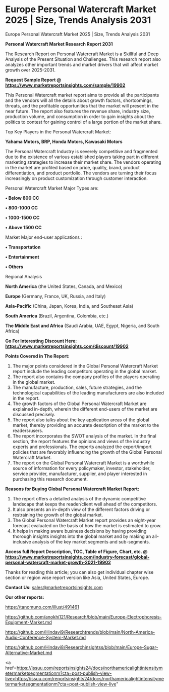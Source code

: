 # Europe Personal Watercraft Market 2025 | Size, Trends Analysis 2031
Europe Personal Watercraft Market 2025 | Size, Trends Analysis 2031

<strong>Personal Watercraft Market Research Report 2031</strong>

The Research Report on Personal Watercraft Market is a Skillful and Deep Analysis of the Present Situation and Challenges. This research report also analyzes other important trends and market drivers that will affect market growth over 2025-2031.

<strong>Request Sample Report @ <a href=https://www.marketreportsinsights.com/sample/19902>https://www.marketreportsinsights.com/sample/19902</a></strong>

This Personal Watercraft market report aims to provide all the participants and the vendors will all the details about growth factors, shortcomings, threats, and the profitable opportunities that the market will present in the near future. The report also features the revenue share, industry size, production volume, and consumption in order to gain insights about the politics to contest for gaining control of a large portion of the market share.

Top Key Players in the Personal Watercraft Market:

<strong>Yahama Motors, BRP, Honda Motors, Kawasaki Motors</strong>

The Personal Watercraft Industry is severely competitive and fragmented due to the existence of various established players taking part in different marketing strategies to increase their market share. The vendors operating in the market are profiled based on price, quality, brand, product differentiation, and product portfolio. The vendors are turning their focus increasingly on product customization through customer interaction.

Personal Watercraft Market Major Types are:

<strong>• Below 800 CC

• 800-1000 CC

• 1000-1500 CC

• Above 1500 CC</strong>

Market Major end-user applications :

<strong>• Transportation

• Entertainment

• Others</strong>

Regional Analysis

</u><strong><b>North America</b></strong> (the United States, Canada, and Mexico)

<strong><b>Europe </b></strong>(Germany, France, UK, Russia, and Italy)

<strong><b>Asia-Pacific</b></strong> (China, Japan, Korea, India, and Southeast Asia)

<strong><b>South America</b></strong> (Brazil, Argentina, Colombia, etc.)

<strong><b>The Middle East and Africa</b></strong> (Saudi Arabia, UAE, Egypt, Nigeria, and South Africa)

<strong>Go For Interesting Discount Here: <a href=https://www.marketreportsinsights.com/discount/19902>https://www.marketreportsinsights.com/discount/19902</a></strong>

<strong>Points Covered in The Report:</strong>
<ol>
  <li>The major points considered in the Global Personal Watercraft Market report include the leading competitors operating in the global market.</li>
  <li>The report also contains the company profiles of the players operating in the global market.</li>
  <li>The manufacture, production, sales, future strategies, and the technological capabilities of the leading manufacturers are also included in the report.</li>
  <li>The growth factors of the Global Personal Watercraft Market are explained in-depth, wherein the different end-users of the market are discussed precisely.</li>
  <li>The report also talks about the key application areas of the global market, thereby providing an accurate description of the market to the readers/users.</li>
  <li>The report incorporates the SWOT analysis of the market. In the final section, the report features the opinions and views of the industry experts and professionals. The experts analyzed the export/import policies that are favorably influencing the growth of the Global Personal Watercraft Market.</li>
  <li>The report on the Global Personal Watercraft Market is a worthwhile source of information for every policymaker, investor, stakeholder, service provider, manufacturer, supplier, and player interested in purchasing this research document.</li>
</ol>
<strong>Reasons for Buying Global Personal Watercraft Market Report:</strong>

<ol>
  <li>The report offers a detailed analysis of the dynamic competitive landscape that keeps the reader/client well ahead of the competitors.</li>
  <li>It also presents an in-depth view of the different factors driving or restraining the growth of the global market.</li>
  <li>The Global Personal Watercraft Market report provides an eight-year forecast evaluated on the basis of how the market is estimated to grow.</li>
  <li>It helps in making aware business decisions by having providing thorough insights insights into the global market and by making an all-inclusive analysis of the key market segments and sub-segments.</li>
</ol>
<strong>Access full Report Description, TOC, Table of Figure, Chart, etc. @ <a href=https://www.marketreportsinsights.com/industry-forecast/global-personal-watercraft-market-growth-2021-19902>https://www.marketreportsinsights.com/industry-forecast/global-personal-watercraft-market-growth-2021-19902</a></strong>


Thanks for reading this article; you can also get individual chapter wise section or region wise report version like Asia, United States, Europe.

<strong>Contact Us:</strong>
sales@marketreportsinsights.com

<strong>Our other reports:</strong>

<a href=https://tanomuno.com/illust/491461>https://tanomuno.com/illust/491461</a>

<a href=https://github.com/anokhi121/Research/blob/main/Europe-Electrophoresis-Equipment-Market.md>https://github.com/anokhi121/Research/blob/main/Europe-Electrophoresis-Equipment-Market.md</a>

<a href=https://github.com/Hindavi9/Researchtrends/blob/main/North-America-Audio-Conference-System-Market.md>https://github.com/Hindavi9/Researchtrends/blob/main/North-America-Audio-Conference-System-Market.md</a>

<a href=https://github.com/Hindavi8/Researchinsightss/blob/main/Europe-Sugar-Alternative-Market.md>https://github.com/Hindavi8/Researchinsightss/blob/main/Europe-Sugar-Alternative-Market.md</a>

<a href=https://issuu.com/reportsinsights24/docs/northamericalightintensitymetermarketsegmentationm?cta=post-publish-view-live>https://issuu.com/reportsinsights24/docs/northamericalightintensitymetermarketsegmentationm?cta=post-publish-view-live</a>"
